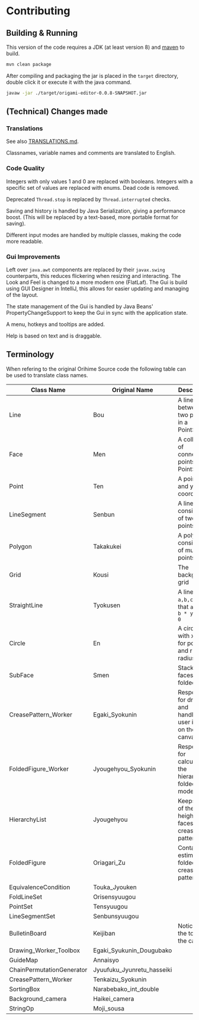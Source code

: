 # Contributing

## Building & Running

This version of the code requires a JDK (at least version 8) and [maven](https://maven.apache.org/) to build.

```bash
mvn clean package
```

After compiling and packaging the jar is placed in the `target` directory, double click it or execute it with the java command.

```bash
javaw -jar ./target/origami-editor-0.0.8-SNAPSHOT.jar
```

## (Technical) Changes made

### Translations
See also [TRANSLATIONS.md](TRANSLATIONS.md).

Classnames, variable names and comments are translated to English.

### Code Quality

Integers with only values 1 and 0 are replaced with booleans. Integers with a specific set of values are replaced with enums. Dead code is removed.

Deprecated `Thread.stop` is replaced by `Thread.interrupted` checks.

Saving and history is handled by Java Serialization, giving a performance boost. (This will be replaced by a text-based, more portable format for saving).

Different input modes are handled by multiple classes, making the code more readable.

### Gui Improvements

Left over `java.awt` components are replaced by their `javax.swing` counterparts, this reduces flickering when resizing and interacting. The Look and Feel is changed to a more modern one (FlatLaf). The Gui is build using GUI Designer in IntelliJ, this allows for easier updating and managing of the layout.

The state management of the Gui is handled by Java Beans' PropertyChangeSupport to keep the Gui in sync with the application state.

A menu, hotkeys and tooltips are added.

Help is based on text and is draggable.

## Terminology

When refering to the original Orihime Source code the following table can be used to translate class names.

| Class Name | Original Name | Description |
|---|---|---|
| Line | Bou | A line between two points in a PointSet
| Face | Men | A collection of connected points in a PointSet
| Point | Ten | A point as x and y coordinates
| LineSegment | Senbun | A line consisting of two points
| Polygon | Takakukei | A polygon consisting of multiple points
| Grid | Kousi | The background grid
| StraightLine | Tyokusen | A line with `a,b,c` such that `a * x + b * y + c = 0`
| Circle | En | A circle with x and y for position and r for radius.
| SubFace | Smen | Stack of faces in the folded view
| CreasePattern_Worker | Egaki_Syokunin | Responsible for drawing and handling user input on the canvas.
| FoldedFigure_Worker | Jyougehyou_Syokunin | Responsible for calculating the hierarchy of folded models.
| HierarchyList | Jyougehyou | Keeps track of the height of faces in a crease pattern
| FoldedFigure | Oriagari_Zu | Contains an estimated folded crease pattern
| EquivalenceCondition | Touka_Jyouken |
| FoldLineSet | Orisensyuugou |
| PointSet | Tensyuugou
| LineSegmentSet | Senbunsyuugou |
| BulletinBoard | Keijiban | Notice at the top of the canvas
| Drawing_Worker_Toolbox | Egaki_Syukunin_Dougubako
| GuideMap | Annaisyo
| ChainPermutationGenerator | Jyuufuku_Jyunretu_hasseiki
| CreasePattern_Worker | Tenkaizu_Syokunin
| SortingBox | Narabebako_int_double
| Background_camera | Haikei_camera
| StringOp | Moji_sousa